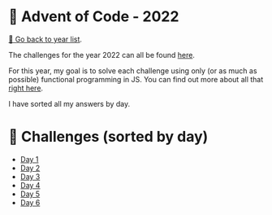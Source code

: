 # 🎄 Advent of Code - 2022

[📅 Go back to year list](../README.md).

The challenges for the year 2022 can all be found [here](https://adventofcode.com/2022/).

For this year, my goal is to solve each challenge using only (or as much as possible) functional programming in JS. You can find out more about all that [right here](https://www.toptal.com/javascript/functional-programming-javascript).

I have sorted all my answers by day.

# 📆 Challenges (sorted by day)

- [Day 1](./day-1/README.md)
- [Day 2](./day-2/README.md)
- [Day 3](./day-3/README.md)
- [Day 4](./day-4/README.md)
- [Day 5](./day-5/README.md)
- [Day 6](./day-6/README.md)
